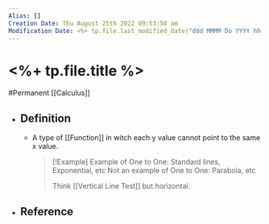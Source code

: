 ```yaml
---
Alias: []
Creation Date: Thu August 25th 2022 09:53:50 am 
Modification Date: <%+ tp.file.last_modified_date("ddd MMMM Do YYYY hh:mm:ss a") %>
---
```

# <%+ tp.file.title %>
#Permanent [[Calculus]]

- ## Definition
	- A type of [[Function]] in witch each y value cannot point to the same x value.
	  > [!Example]
	  > Example of One to One: Standard lines, Exponential, etc
	  > Not an example of One to One: Parabola, etc
	  > 
	  > Think [[Vertical Line Test]] but horizontal.
- ## Reference